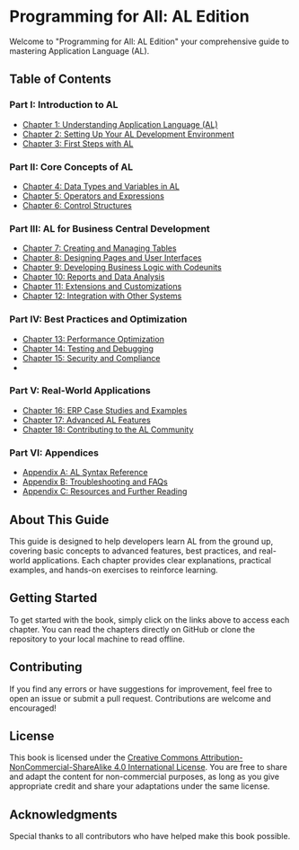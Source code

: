 # Programming for All: AL Edition

Welcome to "Programming for All: AL Edition" your comprehensive guide to mastering Application Language (AL).

## Table of Contents

### Part I: Introduction to AL
- [Chapter 1: Understanding Application Language (AL)](chapters/chapter1.md)
- [Chapter 2: Setting Up Your AL Development Environment](chapters/chapter2.md)
- [Chapter 3: First Steps with AL](chapters/chapter3.md)

### Part II: Core Concepts of AL
- [Chapter 4: Data Types and Variables in AL](chapters/chapter4.md)
- [Chapter 5: Operators and Expressions](chapters/chapter5.md)
- [Chapter 6: Control Structures](chapters/chapter6.md)

### Part III: AL for Business Central Development
- [Chapter 7: Creating and Managing Tables](chapters/chapter7.md)
- [Chapter 8: Designing Pages and User Interfaces](chapters/chapter8.md)
- [Chapter 9: Developing Business Logic with Codeunits](chapters/chapter9.md)
- [Chapter 10: Reports and Data Analysis](chapters/chapter10.md)
- [Chapter 11: Extensions and Customizations](chapters/chapter11.md)
- [Chapter 12: Integration with Other Systems](chapters/chapter12.md)

### Part IV: Best Practices and Optimization
- [Chapter 13: Performance Optimization](chapters/chapter13.md)
- [Chapter 14: Testing and Debugging](chapters/chapter14.md)
- [Chapter 15: Security and Compliance](chapters/chapter15.md)
- 
### Part V: Real-World Applications
- [Chapter 16: ERP Case Studies and Examples](chapters/chapter16.md)
- [Chapter 17: Advanced AL Features](chapters/chapter17.md)
- [Chapter 18: Contributing to the AL Community](chapters/chapter18.md)

### Part VI: Appendices
- [Appendix A: AL Syntax Reference](chapters/appendixa.md)
- [Appendix B: Troubleshooting and FAQs](chapters/appendixb.md)
- [Appendix C: Resources and Further Reading](chapters/appendixc.md)

## About This Guide

This guide is designed to help developers learn AL from the ground up, covering basic concepts to advanced features, best practices, and real-world applications. Each chapter provides clear explanations, practical examples, and hands-on exercises to reinforce learning.

## Getting Started

To get started with the book, simply click on the links above to access each chapter. You can read the chapters directly on GitHub or clone the repository to your local machine to read offline.

## Contributing

If you find any errors or have suggestions for improvement, feel free to open an issue or submit a pull request. Contributions are welcome and encouraged!

## License

This book is licensed under the [Creative Commons Attribution-NonCommercial-ShareAlike 4.0 International License](https://creativecommons.org/licenses/by-nc-sa/4.0/). You are free to share and adapt the content for non-commercial purposes, as long as you give appropriate credit and share your adaptations under the same license.

## Acknowledgments

Special thanks to all contributors who have helped make this book possible.
